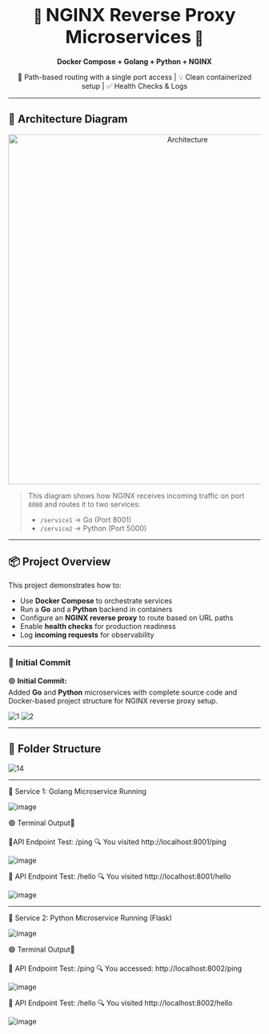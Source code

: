 
<h1 align="center">🚀 <strong style="font-size:36px;">NGINX Reverse Proxy Microservices</strong> 🐳</h1>
<p align="center"><strong>Docker Compose + Golang + Python + NGINX</strong></p>
<p align="center">🔁 Path-based routing with a single port access | 💡 Clean containerized setup | ✅ Health Checks & Logs</p>

---

## 📸 Architecture Diagram

<p align="center">
  <img src="https://raw.githubusercontent.com/yourusername/yourrepo/main/assets/architecture.png" alt="Architecture" width="700">
</p>

> This diagram shows how NGINX receives incoming traffic on port `8080` and routes it to two services:
> - `/service1` → Go (Port 8001)
> - `/service2` → Python (Port 5000)


---

## 📦 Project Overview

This project demonstrates how to:

- Use **Docker Compose** to orchestrate services
- Run a **Go** and a **Python** backend in containers
- Configure an **NGINX reverse proxy** to route based on URL paths
- Enable **health checks** for production readiness
- Log **incoming requests** for observability


---


### 📌 Initial Commit

🟢 **Initial Commit:**  
Added **Go** and **Python** microservices with complete source code and Docker-based project structure for NGINX reverse proxy setup.



  ![1](https://github.com/user-attachments/assets/e5899b91-022f-456f-9c7e-6c2e117a2b10)
  ![2](https://github.com/user-attachments/assets/0c211b39-b1f7-494d-baf7-ddf16b97b715)

---



## 📁 Folder Structure


![14](https://github.com/user-attachments/assets/57df81fc-76b2-4b7a-820e-12a89098392b)



---


📌 Service 1: Golang Microservice Running 

![image](https://github.com/user-attachments/assets/af644c4f-40d2-4c29-b014-8f78176f2f83)

🟢 Terminal Output📌

📡API Endpoint Test: /ping
🔍 You visited http://localhost:8001/ping

![image](https://github.com/user-attachments/assets/40dcf6b1-2dc8-4354-acf4-dd5ce877aadb)

📡 API Endpoint Test: /hello
🔍 You visited http://localhost:8001/hello

![image](https://github.com/user-attachments/assets/ef6d2faa-dba5-445d-adcd-9802b6bf2252)


---


🐍 Service 2: Python Microservice Running (Flask)

![image](https://github.com/user-attachments/assets/18865b89-d07d-47b7-b35e-6a1e54ae820c)

🟢 Terminal Output📌

📡 API Endpoint Test: /ping
🔍 You accessed: http://localhost:8002/ping

![image](https://github.com/user-attachments/assets/cd68ae53-f3b4-47c7-af51-2fbd26893075)

📡 API Endpoint Test: /hello
🔍 You visited http://localhost:8002/hello

![image](https://github.com/user-attachments/assets/d476323e-c9d2-4c4b-afbd-295e5bbff7ec)












